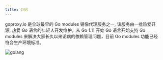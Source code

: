```yaml
---
title: 介绍
---
```


goproxy.io 是全球最早的 Go modules 镜像代理服务之一, 该服务由一批热爱开源, 热爱 Go 语言的年轻人开发维护。从 Go 1.11 开始 Go 语言开始支持 Go modules 来解决大家长久以来诟病的依赖管理问题，目前 Go modules 功能已经符合生产环境标准。

![golang](/images/golang.jpg)
